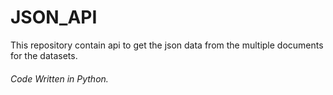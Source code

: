 # JSON_API
This repository contain api to get the json data from the multiple documents for the datasets.

###### Code Written in Python.
 

